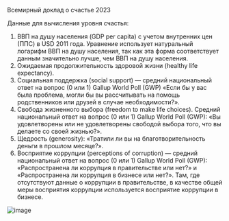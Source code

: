 Всемирный доклад о счастье 2023

Данные для вычисления уровня счастья:

1. ВВП на душу населения (GDP per capita) с учетом внутренних цен (ППС) в USD 2011 года. Уравнение использует натуральный логарифм ВВП на душу населения, так как эта форма соответствует данным значительно лучше, чем ВВП на душу населения.
2. Ожидаемая продолжительность здоровой жизни (healthy life expectancy).
3. Социальная поддержка (social support) — средний национальный ответ на вопрос (0 или 1) Gallup World Poll (GWP) «Если бы у вас была проблема, могли бы вы рассчитывать на помощь родственников или друзей в случае необходимости?».
4. Свобода жизненного выбора (freedom to make life choices). Средний национальный ответ на вопрос (0 или 1) Gallup World Poll (GWP): «Вы удовлетворены или не удовлетворены свободой выбора того, что вы делаете со своей жизнью?».
5. Щедрость (generosity): «Тратили ли вы на благотворительность деньги в прошлом месяце?».
6. Восприятие коррупции (perceptions of corruption) — средний национальный ответ на вопрос (0 или 1) Gallup World Poll (GWP): «Распространена ли коррупция в правительстве или нет?» и «Распространена ли коррупция в бизнесе или нет?». Там, где отсутствуют данные о коррупции в правительстве, в качестве общей меры восприятия коррупции используется восприятие коррупции в бизнесе.

![image](https://github.com/Alena130287/Diplom_DA2023/assets/146878119/b41bd022-9050-49cd-b5fb-0189fd118e93)
